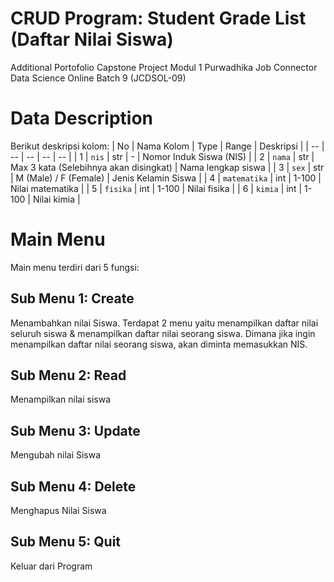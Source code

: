 # CRUD Program: Student Grade List (Daftar Nilai Siswa)
Additional Portofolio Capstone Project Modul 1 Purwadhika Job Connector Data Science Online Batch 9 (JCDSOL-09)

# Data Description
Berikut deskripsi kolom:
| No | Nama Kolom | Type | Range | Deskripsi |
| -- | -- | -- | -- | -- |
| 1 | `nis` | str | - | Nomor Induk Siswa (NIS) |
| 2 | `nama` | str | Max 3 kata (Selebihnya akan disingkat) | Nama lengkap siswa |
| 3 | `sex` | str | M (Male) / F (Female) | Jenis Kelamin Siswa |
| 4 | `matematika` | int | 1-100 | Nilai matematika |
| 5 | `fisika` | int | 1-100 | Nilai fisika |
| 6 | `kimia` | int | 1-100 | Nilai kimia |

# Main Menu
Main menu terdiri dari 5 fungsi:

## Sub Menu 1: Create
Menambahkan nilai Siswa.
Terdapat 2 menu yaitu menampilkan daftar nilai seluruh siswa & menampilkan daftar nilai seorang siswa. Dimana jika ingin menampilkan daftar nilai seorang siswa, akan diminta memasukkan NIS.

## Sub Menu 2: Read
Menampilkan nilai siswa

## Sub Menu 3: Update
Mengubah nilai Siswa

## Sub Menu 4: Delete
Menghapus Nilai Siswa

## Sub Menu 5: Quit
Keluar dari Program
